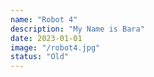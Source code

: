 ```yaml
---
name: "Robot 4"
description: "My Name is Bara"
date: 2023-01-01
image: "/robot4.jpg"
status: "Old"
---
```

